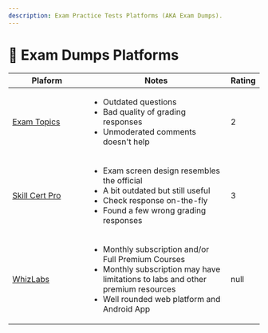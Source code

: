 ```yaml
---
description: Exam Practice Tests Platforms (AKA Exam Dumps).
---
```


# 🔡 Exam Dumps Platforms



<table><thead><tr><th width="202">Plaform</th><th width="402">Notes</th><th data-type="rating" data-max="5">Rating</th></tr></thead><tbody><tr><td><a href="https://www.examtopics.com/">Exam Topics</a></td><td><ul><li>Outdated questions</li><li>Bad quality of grading responses</li><li>Unmoderated comments doesn't help</li></ul></td><td>2</td></tr><tr><td><a href="https://skillcertpro.com/">Skill Cert Pro</a></td><td><ul><li>Exam screen design resembles the official</li><li>A bit outdated but still useful</li><li>Check response on-the-fly</li><li>Found a few wrong grading responses</li></ul></td><td>3</td></tr><tr><td><a href="https://whizlabs.com/">WhizLabs</a></td><td><ul><li>Monthly subscription and/or Full Premium Courses</li><li>Monthly subscription may have limitations to labs and other premium resources</li><li>Well rounded web platform and Android App</li></ul></td><td>null</td></tr></tbody></table>
